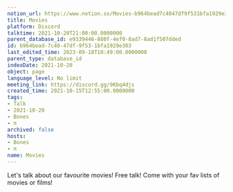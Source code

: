 ```yaml
---
notion_url: https://www.notion.so/Movies-b964bead7c4047df9f531bfa1929e303
title: Movies
platform: Discord
talktime: 2021-10-20T21:00:00.0000000
parent_database_id: e9339446-880f-4ef0-8ad7-8ad1f507dded
id: b964bead-7c40-47df-9f53-1bfa1929e303
last_edited_time: 2023-09-18T10:49:00.0000000
parent_type: database_id
indexDate: 2021-10-20
object: page
language_level: No limit
meeting_link: https://discord.gg/9Kbq4djs
created_time: 2021-10-15T12:55:00.0000000
tags:
- Talk
- 2021-10-20
- Bones
- π
archived: false
hosts:
- Bones
- π
name: Movies
---
```


Let's talk about our favourite movies!
Free talk! Come with your fav lists of movies or films!


